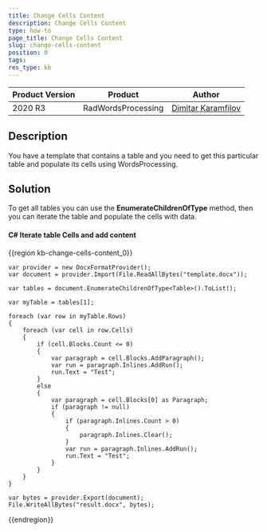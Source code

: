 ```yaml
---
title: Change Cells Content 
description: Change Cells Content
type: how-to 
page_title: Change Cells Content
slug: change-cells-content
position: 0
tags:  
res_type: kb
---
```


|Product Version|Product|Author|
|----|----|----|
|2020 R3|RadWordsProcessing|[Dimitar Karamfilov](https://www.telerik.com/blogs/author/dimitar-karamfilov)|

## Description
You have a template that contains a table and you need to get this particular table and populate its cells using WordsProcessing. 

## Solution

To get all tables you can use the __EnumerateChildrenOfType__ method, then you can iterate the table and populate the cells with data.

#### __C# Iterate table Cells and add content__

{{region kb-change-cells-content_0}}

    var provider = new DocxFormatProvider();
    var document = provider.Import(File.ReadAllBytes("template.docx"));

    var tables = document.EnumerateChildrenOfType<Table>().ToList();

    var myTable = tables[1];

    foreach (var row in myTable.Rows)
    {
        foreach (var cell in row.Cells)
        {
            if (cell.Blocks.Count <= 0)
            {
                var paragraph = cell.Blocks.AddParagraph();
                var run = paragraph.Inlines.AddRun();
                run.Text = "Test";
            }
            else
            {
                var paragraph = cell.Blocks[0] as Paragraph;
                if (paragraph != null)
                {
                    if (paragraph.Inlines.Count > 0)
                    {
                        paragraph.Inlines.Clear();
                    }
                    var run = paragraph.Inlines.AddRun();
                    run.Text = "Test";
                }
            }
        }
    }

    var bytes = provider.Export(document);
    File.WriteAllBytes("result.docx", bytes);

{{endregion}}